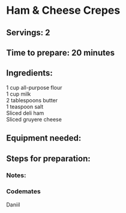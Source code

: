 # Ham & Cheese Crepes

## Servings: 2 

## Time to prepare: 20 minutes

## Ingredients:
1 cup all-purpose flour  
1 cup milk  
2 tablespoons butter  
1 teaspoon salt  
Sliced deli ham  
Sliced gruyere cheese  

## Equipment needed:


## Steps for preparation:



### Notes:



### Codemates #

Daniil
